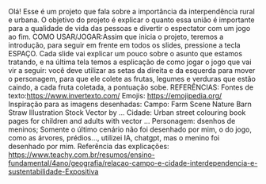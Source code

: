 Olá! Esse é um projeto que fala sobre a importância da interpendência rural e urbana. O objetivo do projeto é 
explicar o quanto essa união é importante para a qualidade de vida das pessoas e divertir o espectator com um jogo ao fim.
COMO USAR/JOGAR:Assim que inicia o projeto, teremos a introdução, para seguir em frente em todos os slides, pressione a tecla ESPAÇO.
Cada slide vai explicar um pouco sobre o asunto que estamos tratando, e na última tela temos a esplicação de como jogar o jogo que 
vai vir a seguir: você deve utilizar as setas da direita e da esquerda para mover o personagem, para que ele colete as frutas, legumes
e verduras que estão caindo, a cada fruta coletada, a pontuação sobe.
REFERÊNCIAS:
Fontes de texto:https://www.invertexto.com/
Emojis: https://emojipedia.org/
Inspiração para as imagens desenhadas: Campo: Farm Scene Nature Barn Straw Illustration Stock Vector by ...
Cidade: Urban street colouring book pages for children and adults with vector ...
Personagem: dsenhos de meninos;
Somente o último cenário não foi desenhado por mim, o do jogo, como as árvores, prédios..., utilizei IA, chatgpt, mas o menino foi desenhado por mim.
Referência das explicações: https://www.teachy.com.br/resumos/ensino-fundamental/4ano/geografia/relacao-campo-e-cidade-interdependencia-e-sustentabilidade-Expositiva

